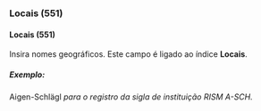 ### Locais (551)

#### Locais (551)
Insira nomes geográficos. Este campo é ligado ao índice **Locais**.   

##### Exemplo:  
Aigen-Schlägl _para o registro da sigla de instituição RISM A-SCH._
